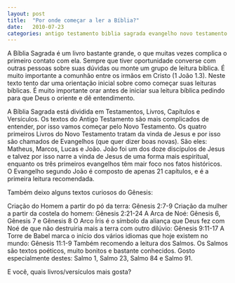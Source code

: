 ```yaml
---
layout: post
title:  "Por onde começar a ler a Bíblia?"
date:   2010-07-23
categories: antigo testamento biblia sagrada evangelho novo testamento
---
```


A Bíblia Sagrada é um livro bastante grande, o que muitas vezes complica o primeiro contato com ela.
Sempre que tiver oportunidade converse com outras pessoas sobre suas dúvidas ou monte um grupo de leitura bíblica. É muito importante a comunhão entre os irmãos em Cristo (1 João 1.3).
Neste texto tento dar uma orientação inicial sobre como começar suas leituras bíblicas. É muito importante orar antes de iniciar sua leitura bíblica pedindo para que Deus o oriente e dê entendimento.

A Bíblia Sagrada está dividida em Testamentos, Livros, Capítulos e Versículos. Os textos do Antigo Testamento são mais complicados de entender, por isso vamos começar pelo Novo Testamento.
Os quatro primeiros Livros do Novo Testamento tratam da vinda de Jesus e por isso são chamados de Evangelhos (que quer dizer boas novas). São eles: Matheus, Marcos, Lucas e João.
João foi um dos doze discípulos de Jesus e talvez por isso narre a vinda de Jesus de uma forma mais espiritual, enquanto os três primeiros evangelhos têm mair foco nos fatos históricos.
O Evangelho segundo João é composto de apenas 21 capítulos, e é a primeira leitura recomendada.

Também deixo alguns textos curiosos do Gênesis:

Criação do Homem a partir do pó da terra: Gênesis 2:7-9
Criação da mulher a partir da costela do homem: Gênesis 2:21-24
A Arca de Noé: Gênesis 6, Gênesis 7 e Gênesis 8
O Arco Íris é o símbolo da aliança que Deus fez com Noé de que não destruiria mais a terra com outro dilúvio: Gênesis 9:11-17
A Torre de Babel marca o início dos vários idiomas que hoje existem no mundo:
Gênesis 11:1-9
Também recomendo a leitura dos Salmos. Os Salmos são textos poéticos, muito bonitos e bastante conhecidos.
Gosto especialmente destes: Salmo 1, Salmo 23, Salmo 84 e Salmo 91.

E você, quais livros/versículos mais gosta?

